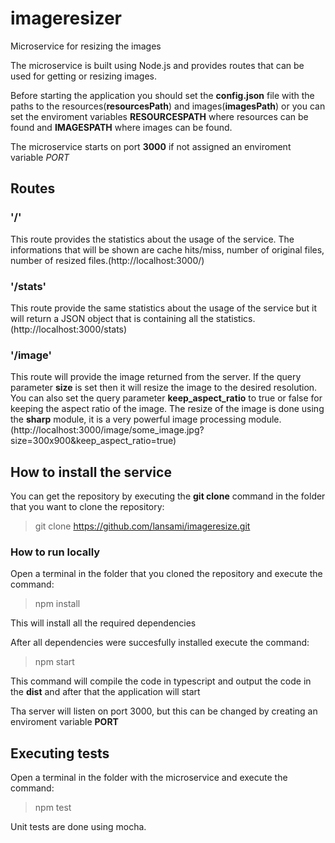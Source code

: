 # imageresizer
Microservice for resizing the images

The microservice is built using Node.js and provides routes that can be used for getting or resizing images.

Before starting the application you should set the **config.json** file with the paths to the resources(**resourcesPath**) and images(**imagesPath**) or you can set the enviroment variables **RESOURCESPATH** where resources can be found and **IMAGESPATH** where images can be found.

The microservice starts on port **3000** if not assigned an enviroment variable *PORT*

## Routes

### '/' 

This route provides the statistics about the usage of the service. The informations that will be shown are cache hits/miss, number of original files, number of resized files.(http://localhost:3000/)

### '/stats'

This route provide the same statistics about the usage of the service but it will return a JSON object that is containing all the statistics.(http://localhost:3000/stats)

### '/image'

This route will provide the image returned from the server. If the query parameter **size** is set then it will resize the image to the desired resolution. You can also set the query parameter **keep_aspect_ratio** to true or false for keeping the aspect ratio of the image. The resize of the image is done using the **sharp** module, it is a very powerful image processing module.(http://localhost:3000/image/some_image.jpg?size=300x900&keep_aspect_ratio=true)

## How to install the service

You can get the repository by executing the **git clone** command in the folder that you want to clone the repository:

> git clone https://github.com/lansami/imageresize.git

### How to run locally

Open a terminal in the folder that you cloned the repository and execute the command:

> npm install

This will install all the required dependencies

After all dependencies were succesfully installed execute the command:

>npm start

This command will compile the code in typescript and output the code in the **dist** and after that the application will start 

Tha server will listen on port 3000, but this can be changed by creating an enviroment variable **PORT**

## Executing tests
Open a terminal in the folder with the microservice and execute the command:

>npm test

Unit tests are done using mocha.